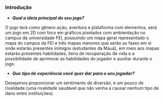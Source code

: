 ### Introdução
- ***Qual a ideia principal do seu jogo?***  

O jogo terá como gênero ação, aventura e plataforma com elementos, será um jogo em 2D com foco em gráficos pixelados com ambientação no campus da universidade FEI, possuindo um mapa geral representado o mapa do campus da FEI  e três mapas menores que serão as fases em si onde estarão presentes inimigos (estudantes da Mauá), em meio aos mapas estarão presentes habilidades, itens de recuperação de vida e a possibilidade de aprimorar as habilidades do jogador e auxiliar durante o jogo.

- ***Que tipo de experiência você quer dar para o seu jogador?***  

Desejamos proporcionar um sentimento de diversão, e um pouco de rivalidade (uma rivalidade saudável que não venha a causar nenhum tipo de dano entre instituições).
